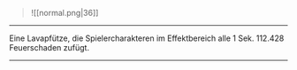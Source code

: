 > ![[normal.png|36]]

***
Eine Lavapfütze, die Spielercharakteren im Effektbereich alle 1 Sek. 112.428 Feuerschaden zufügt.



***